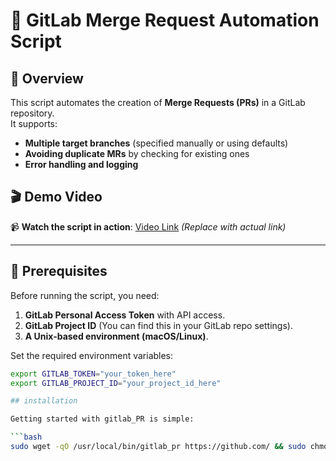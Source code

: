 # 🚀 GitLab Merge Request Automation Script

## 📖 Overview
This script automates the creation of **Merge Requests (PRs)** in a GitLab repository.  
It supports:
- **Multiple target branches** (specified manually or using defaults)
- **Avoiding duplicate MRs** by checking for existing ones
- **Error handling and logging**

## 🎬 Demo Video
📹 **Watch the script in action**: [Video Link](#) *(Replace with actual link)*

---

## 📌 Prerequisites
Before running the script, you need:
1. **GitLab Personal Access Token** with API access.
2. **GitLab Project ID** (You can find this in your GitLab repo settings).
3. **A Unix-based environment (macOS/Linux)**.

Set the required environment variables:
```bash
export GITLAB_TOKEN="your_token_here"
export GITLAB_PROJECT_ID="your_project_id_here"

## installation

Getting started with gitlab_PR is simple:

```bash
sudo wget -qO /usr/local/bin/gitlab_pr https://github.com/ && sudo chmod +x /usr/local/bin/gitlab_pr
```